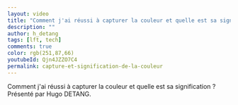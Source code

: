 ```yaml
---
layout: video
title: "Comment j'ai réussi à capturer la couleur et quelle est sa signification ? #LFT 31/03/23"
description: ""
author: h_detang
tags: [lft, tech]
comments: true
color: rgb(251,87,66)
youtubeId: Qjn4JZZO7C4
permalink: capture-et-signification-de-la-couleur
---
```


Comment j'ai réussi à capturer la couleur et quelle est sa signification ?
Présenté par Hugo DETANG.

